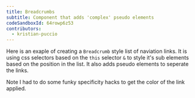 ```yaml
---
title: Breadcrumbs
subtitle: Component that adds 'complex' pseudo elements
codeSandboxId: 64rowp6z53
contributors:
  - kristian-puccio
---
```


Here is an exaple of creating a `Breadcrumb` style list of naviation links.
It is using css selectors based on the `this` selector `&` to style it's sub elements based on the position in the list.
It also adds pseudo elements to seperate the links.

Note I had to do some funky specificity hacks to get the color of the link applied.
